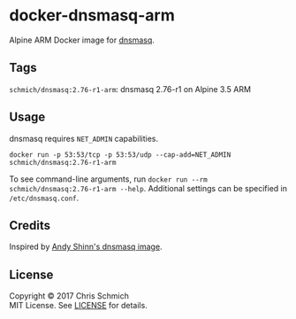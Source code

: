 # docker-dnsmasq-arm

Alpine ARM Docker image for [dnsmasq](http://www.thekelleys.org.uk/dnsmasq/doc.html).

## Tags

`schmich/dnsmasq:2.76-r1-arm`: dnsmasq 2.76-r1 on Alpine 3.5 ARM

## Usage

dnsmasq requires `NET_ADMIN` capabilities.

`docker run -p 53:53/tcp -p 53:53/udp --cap-add=NET_ADMIN schmich/dnsmasq:2.76-r1-arm`

To see command-line arguments, run `docker run --rm schmich/dnsmasq:2.76-r1-arm --help`.
Additional settings can be specified in `/etc/dnsmasq.conf`.

## Credits

Inspired by [Andy Shinn's dnsmasq image](https://github.com/andyshinn/docker-dnsmasq).

## License

Copyright &copy; 2017 Chris Schmich  
MIT License. See [LICENSE](LICENSE) for details.
